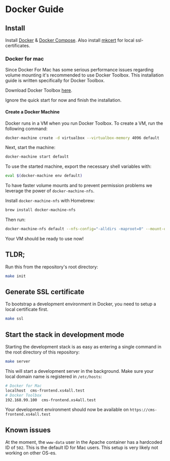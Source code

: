 # Docker Guide

## Install
Install [Docker](https://docs.docker.com/v17.12/install/) & [Docker Compose](https://docs.docker.com/compose/install/).
Also install [mkcert](https://github.com/FiloSottile/mkcert) for local ssl-certificates.

### Docker for mac
Since Docker For Mac has some serious performance issues regarding volume mounting
it's recommended to use Docker Toolbox. This installation guide is written specifically for
Docker Toolbox.

Download Docker Toolbox [here](https://download.docker.com/mac/stable/DockerToolbox.pkg).

Ignore the quick start for now and finish the installation.

#### Create a Docker Machine
Docker runs in a VM when you run Docker Toolbox. To create a VM, run the following command:

```bash
docker-machine create -d virtualbox --virtualbox-memory 4096 default
```

Next, start the machine:
```bash
docker-machine start default
```

To use the started machine, export the necessary shell variables with:
```bash
eval $(docker-machine env default)
```

To have faster volume mounts and to prevent permission problems we leverage the power
of `docker-machine-nfs`.

Install `docker-machine-nfs` with Homebrew:
```bash
brew install docker-machine-nfs
```

Then run:
```bash
docker-machine-nfs default --nfs-config="-alldirs -maproot=0" --mount-opts="noacl,async,nolock,vers=3,udp,noatime,actimeo=1"
```

Your VM should be ready to use now!

## TLDR;
Run this from the repository's root directory:
```sh 
make init
```

## Generate SSL certificate
To bootstrap a development environment in Docker, you need to setup a local certificate first.
```sh
make ssl
```

## Start the stack in development mode
Starting the development stack is as easy as entering a single command in the root
directory of this repository:
```sh
make server 
```

This will start a development server in the background. Make sure your local domain
name is registered in `/etc/hosts`:
```sh
# Docker for Mac
localhost  cms-frontend.xs4all.test
# Docker Toolbox
192.168.99.100  cms-frontend.xs4all.test 
```

Your development environment should now be available on `https://cms-frontend.xs4all.test`

## Known issues
At the moment, the `www-data` user in the Apache container has a hardcoded ID of `502`.
This is the default ID for Mac users. This setup is very likely not working on other OS-es.
